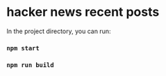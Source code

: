 # hacker news recent posts

In the project directory, you can run:

### `npm start`

### `npm run build`

